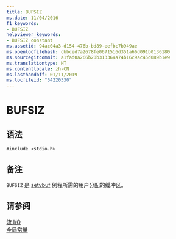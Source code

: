 ```yaml
---
title: BUFSIZ
ms.date: 11/04/2016
f1_keywords:
- BUFSIZ
helpviewer_keywords:
- BUFSIZ constant
ms.assetid: 94ac04a3-d154-476b-bd89-eefbc7b949ae
ms.openlocfilehash: cbbced7a2678fe0671516d351a66d091b0136180
ms.sourcegitcommit: a1fad0a266b20b313364a74b16c9ac45d089b1e9
ms.translationtype: HT
ms.contentlocale: zh-CN
ms.lasthandoff: 01/11/2019
ms.locfileid: "54220330"
---
```

# <a name="bufsiz"></a>BUFSIZ

## <a name="syntax"></a>语法

```
#include <stdio.h>
```

## <a name="remarks"></a>备注

`BUFSIZ` 是 [setvbuf](../c-runtime-library/reference/setvbuf.md) 例程所需的用户分配的缓冲区。

## <a name="see-also"></a>请参阅

[流 I/O](../c-runtime-library/stream-i-o.md)<br/>
[全局常量](../c-runtime-library/global-constants.md)
